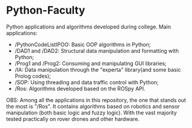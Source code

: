 # Python-Faculty

Python applications and algorithms developed during college. Main applications:

* /PythonCodeListIPOO: Basic OOP algorithms in Python;
* /DAD1 and /DAD2: Structural data manipulation and formatting with Python;
* /Prog1 and /Prog2: Consuming and manipulating GUI libraries;
* /IA: Data manipulation through the "experta" library(and some basic Prolog codes);
* /SOP: Using threading and data traffic control with Python;
* /Ros: Algorithms developed based on the ROSpy API.

OBS: Among all the applications in this repository, the one that stands out the most is "/Ros". It contains algorithms
based on robotics and sensor manipulation (both basic logic and fuzzy logic). With the vast majority tested practically
on rover drones and other hardware.
